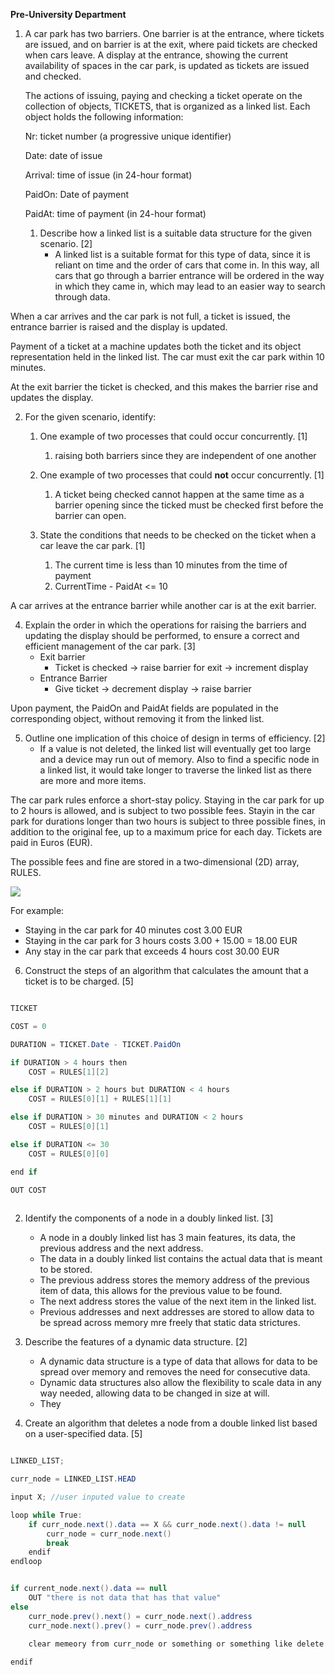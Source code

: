 **Pre-University Department**

  
1.  A car park has two barriers. One barrier is at the entrance, where tickets are issued, and on barrier is at the exit, where paid tickets are checked when cars leave. A display at the entrance, showing the current availability of spaces in the car park, is updated as tickets are issued and checked.
    

	The actions of issuing, paying and checking a ticket operate on the collection of objects, TICKETS, that is organized as a linked list. Each object holds the following information:

	Nr: ticket number (a progressive unique identifier)

	Date: date of issue

	Arrival: time of issue (in 24-hour format)

	PaidOn: Date of payment

	PaidAt: time of payment (in 24-hour format)

	1.  Describe how a linked list is a suitable data structure for the given scenario. [2]
		- A linked list is a suitable format for this type of data, since it is reliant on time and the order of cars that come in. In this way, all cars that go through a barrier entrance will be ordered in the way in which they came in, which may lead to an easier way to search through data.


When a car arrives and the car park is not full, a ticket is issued, the entrance barrier is raised and the display is updated.

Payment of a ticket at a machine updates both the ticket and its object representation held in the linked list. The car must exit the car park within 10 minutes.

At the exit barrier the ticket is checked, and this makes the barrier rise and updates the display.
  
2.  For the given scenario, identify:
    
	1.  One example of two processes that could occur concurrently. [1]
		1.  raising both barriers since they are independent of one another
    
	2.  One example of two processes that could **not** occur concurrently. [1]
		1.  A ticket being checked cannot happen at the same time as a barrier opening since the ticked must be checked first before the barrier can open. 

	3.  State the conditions that needs to be checked on the ticket when a car leave the car park. [1]
		1.  The current time is less than 10 minutes from the time of payment
		2.  CurrentTime - PaidAt <= 10
    

A car arrives at the entrance barrier while another car is at the exit barrier.

4.  Explain the order in which the operations for raising the barriers and updating the display should be performed, to ensure a correct and efficient management of the car park. [3]
	- Exit barrier
		- Ticket is checked -> raise barrier for exit -> increment display
	- Entrance Barrier
		-   Give ticket -> decrement display -> raise barrier

Upon payment, the PaidOn and PaidAt fields are populated in the corresponding object, without removing it from the linked list.

5.  Outline one implication of this choice of design in terms of efficiency. [2]
	 -	If a value is not deleted, the linked list will eventually get too large and a device may run out of memory. Also to find a specific node in a linked list, it would take longer to traverse the linked list as there are more and more items.
 
The car park rules enforce a short-stay policy. Staying in the car park for up to 2 hours is allowed, and is subject to two possible fees. Stayin in the car park for durations longer than two hours is subject to three possible fines, in addition to the original fee, up to a maximum price for each day. Tickets are paid in Euros (EUR).

The possible fees and fine are stored in a two-dimensional (2D) array, RULES.

![](https://lh5.googleusercontent.com/E4eidVX7gznD8CMPjk7AtVGtOo2sxdALt6DRD7AMYnx5OB3Zeotb6RYHJ33zOXhxSpGEzYyDcd7pIp4wRYyqIt6-RfBNCeCvbJMwxJgwVS0zzEnmj2M6Cujbz8DQ2j_TYbdDJoA=s0)

For example:
-   Staying in the car park for 40 minutes cost 3.00 EUR
-   Staying in the car park for 3 hours costs 3.00 + 15.00 = 18.00 EUR
-   Any stay in the car park that exceeds 4 hours cost 30.00 EUR

6.  Construct the steps of an algorithm that calculates the amount that a ticket is to be charged. [5]
```java

TICKET

COST = 0

DURATION = TICKET.Date - TICKET.PaidOn

if DURATION > 4 hours then
	COST = RULES[1][2]

else if DURATION > 2 hours but DURATION < 4 hours
	COST = RULES[0][1] + RULES[1][1]

else if DURATION > 30 minutes and DURATION < 2 hours
	COST = RULES[0][1]

else if DURATION <= 30
	COST = RULES[0][0]

end if

OUT COST
	

```

2.  Identify the components of a node in a doubly linked list. [3]
     - A node in a doubly linked list has 3 main features, its data, the previous address and the next address.
     - The data in a doubly linked list contains the actual data that is meant to be stored.
     - The previous address stores the memory address of the previous item of data, this allows for the previous value to be found.
     - The next address stores the value of the next item in the linked list.
     - Previous addresses and next addresses are stored to allow data to be spread across memory mre freely that static data strictures.

3.  Describe the features of a dynamic data structure. [2]
	-   A dynamic data structure is a type of data that allows for data to be spread over memory and removes the need for consecutive data.
	-   Dynamic data structures also allow the flexibility to scale data in any way needed, allowing data to be changed in size at will.
	-   They 

4.  Create an algorithm that deletes a node from a double linked list based on a user-specified data. [5]

```java

LINKED_LIST;

curr_node = LINKED_LIST.HEAD

input X; //user inputed value to create

loop while True:
	if curr_node.next().data == X && curr_node.next().data != null
		curr_node = curr_node.next()
		break
	endif
endloop


if current_node.next().data == null
	OUT "there is not data that has that value"
else
	curr_node.prev().next() = curr_node.next().address
	curr_node.next().prev() = curr_node.prev().address
	
	clear memeory from curr_node or something or something like delete curr_node

endif



```